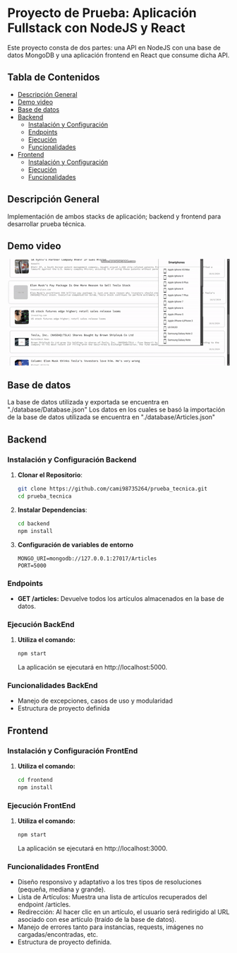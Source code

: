 # Proyecto de Prueba: Aplicación Fullstack con NodeJS y React

Este proyecto consta de dos partes: una API en NodeJS con una base de datos MongoDB y una aplicación frontend en React que consume dicha API.

## Tabla de Contenidos
- [Descripción General](#descripción-general)
- [Demo video](#demo-video)
- [Base de datos](#base-de-datos)
- [Backend](#backend)
  - [Instalación y Configuración](#instalación-y-configuración-backend)
  - [Endpoints](#endpoints)
  - [Ejecución](#ejecución-backend)
  - [Funcionalidades](#funcionalidades-backend)
- [Frontend](#frontend)
  - [Instalación y Configuración](#instalación-y-configuración-frontend)
  - [Ejecución](#ejecución-frontend)
  - [Funcionalidades](#funcionalidades-frontend)

## Descripción General

Implementación de ambos stacks de aplicación; backend y frontend para desarrollar prueba técnica.

## Demo video
![gif-sample](https://github.com/cami98735264/prueba_tecnica/blob/main/gif-sample.gif)

## Base de datos
La base de datos utilizada y exportada se encuentra en "./database/Database.json"
Los datos en los cuales se basó la importación de la base de datos utilizada se encuentra en "./database/Articles.json"

## Backend

### Instalación y Configuración Backend

1. **Clonar el Repositorio**:
   ```sh
   git clone https://github.com/cami98735264/prueba_tecnica.git
   cd prueba_tecnica
   ```
   
2. **Instalar Dependencias**:
   ```sh
   cd backend
   npm install
   ```

3. **Configuración de variables de entorno**
    ```env
    MONGO_URI=mongodb://127.0.0.1:27017/Articles
    PORT=5000
    ```
### Endpoints
- **GET /articles:** Devuelve todos los artículos almacenados en la base de datos.

### Ejecución BackEnd
1. **Utiliza el comando:**
    ```sh
    npm start
    ```
    La aplicación se ejecutará en http://localhost:5000.

### Funcionalidades BackEnd
- Manejo de excepciones, casos de uso y modularidad
- Estructura de proyecto definida

## Frontend
### Instalación y Configuración FrontEnd
1. **Utiliza el comando:**
    ```sh
    cd frontend
    npm install
    ```
### Ejecución FrontEnd
1. **Utiliza el comando:**
    ```sh
    npm start
    ```
    La aplicación se ejecutará en http://localhost:3000.
    
### Funcionalidades FrontEnd
- Diseño responsivo y adaptativo a los tres tipos de resoluciones (pequeña, mediana y grande).
- Lista de Artículos: Muestra una lista de artículos recuperados del endpoint /articles.
- Redirección: Al hacer clic en un artículo, el usuario será redirigido al URL asociado con ese artículo (traído de la base de datos).
- Manejo de errores tanto para instancias, requests, imágenes no cargadas/encontradas, etc.
- Estructura de proyecto definida.